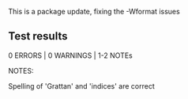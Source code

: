 This is a package update, fixing the -Wformat issues

## Test results
0 ERRORS | 0 WARNINGS | 1-2 NOTEs

NOTES:

Spelling of 'Grattan' and 'indices' are correct


